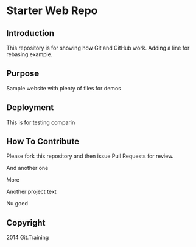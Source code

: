 # Starter Web Repo

## Introduction

This repository is for showing how Git and GitHub work.
Adding a line for rebasing example.

## Purpose

Sample website with plenty of files for demos

## Deployment

This is for testing comparin

## How To Contribute

Please fork this repository and then issue Pull Requests for review.

And another one

More

Another project text

Nu goed

## Copyright
2014 Git.Training